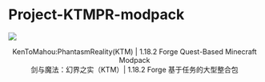 # Project-KTMPR-modpack
![](https://i.ibb.co/gR9qS2h/text2.png)<br />
<div align="center">
KenToMahou:PhantasmReality(KTM) | 1.18.2 Forge Quest-Based Minecraft Modpack<br />
剑与魔法：幻界之实（KTM）| 1.18.2 Forge 基于任务的大型整合包<br />
